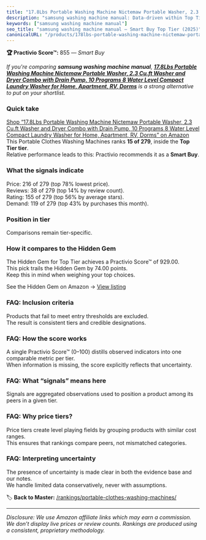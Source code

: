 ```yaml
---
title: "17.8Lbs Portable Washing Machine Nictemaw Portable Washer, 2.3 Cu.ft Washer and Dryer Combo with Drain Pump, 10 Programs 8 Water Level Compact Laundry Washer for Home, Apartment, RV, Dorms"
description: "samsung washing machine manual: Data-driven within Top Tier ranking using the Practivio Score™. Positioned by quality, value, demand, findability, momentum."
keywords: ["samsung washing machine manual"]
seo_title: "samsung washing machine manual — Smart Buy Top Tier (2025)"
canonicalURL: "/products/178lbs-portable-washing-machine-nictemaw-portable-washer-23-cuft-washer-and-dryer-combo-with-drain-pump-10-programs-8-water-level-compact-laundry-washer-for-home-apartment-rv-dorms-B093BXF89T/"
---
```


**🏆 Practivio Score™:** 855 — _Smart Buy_


*If you're comparing **samsung washing machine manual**, **[17.8Lbs Portable Washing Machine Nictemaw Portable Washer, 2.3 Cu.ft Washer and Dryer Combo with Drain Pump, 10 Programs 8 Water Level Compact Laundry Washer for Home, Apartment, RV, Dorms](https://www.amazon.com/dp/B093BXF89T?tag=practivio-20)** is a strong alternative to put on your shortlist.*
### Quick take
[Shop “17.8Lbs Portable Washing Machine Nictemaw Portable Washer, 2.3 Cu.ft Washer and Dryer Combo with Drain Pump, 10 Programs 8 Water Level Compact Laundry Washer for Home, Apartment, RV, Dorms” on Amazon](https://www.amazon.com/dp/B093BXF89T?tag=practivio-20)
This Portable Clothes Washing Machines ranks **15 of 279**, inside the **Top Tier tier**.  
Relative performance leads to this: Practivio recommends it as a **Smart Buy**.

### What the signals indicate
Price: 216 of 279 (top 78% lowest price).  
Reviews: 38 of 279 (top 14% by review count).  
Rating: 155 of 279 (top 56% by average stars).  
Demand: 119 of 279 (top 43% by purchases this month).

### Position in tier
Comparisons remain tier-specific.

### How it compares to the Hidden Gem
The Hidden Gem for Top Tier achieves a Practivio Score™ of 929.00.  
This pick trails the Hidden Gem by 74.00 points.  
Keep this in mind when weighing your top choices.  

See the Hidden Gem on Amazon → [View listing](https://www.amazon.com/dp/B08B4L4CGG?tag=practivio-20)

### FAQ: Inclusion criteria
Products that fail to meet entry thresholds are excluded.  
The result is consistent tiers and credible designations.

### FAQ: How the score works
A single Practivio Score™ (0–100) distills observed indicators into one comparable metric per tier.  
When information is missing, the score explicitly reflects that uncertainty.

### FAQ: What “signals” means here
Signals are aggregated observations used to position a product among its peers in a given tier.

### FAQ: Why price tiers?
Price tiers create level playing fields by grouping products with similar cost ranges.  
This ensures that rankings compare peers, not mismatched categories.

### FAQ: Interpreting uncertainty
The presence of uncertainty is made clear in both the evidence base and our notes.  
We handle limited data conservatively, never with assumptions.


🏷️ **Back to Master:** [/rankings/portable-clothes-washing-machines/](/rankings/portable-clothes-washing-machines/)

---
_Disclosure: We use Amazon affiliate links which may earn a commission. We don’t display live prices or review counts. Rankings are produced using a consistent, proprietary methodology._
